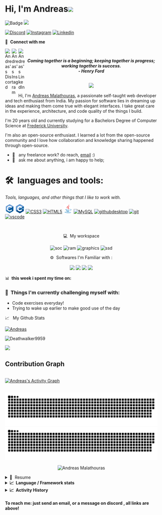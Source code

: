 # Hi, I'm Andreas<img src="https://media.giphy.com/media/hvRJCLFzcasrR4ia7z/giphy.gif" width=25> 

![Badge](https://visitor-counter-badge.vercel.app/api/Deathwalker9959/Deathwalker9959) <a href="https://www.github.com/Deathwalker9959" target="_blank" rel="noreferrer"><img
src="https://img.shields.io/github/followers/Deathwalker9959?logo=github&style=for-the-badge&color=0891b2&labelColor=1c1917" /></a>

[![Discord](https://img.shields.io/static/v1?label=&labelColor=6E85D3&message=Deathwalker9959&color=555555&style=flat&logo=discord&logoColor=white)](https://discord.com/users/Deathwalker9959#4614)
[![Instagram](https://img.shields.io/badge/-Instagram-c13584?style=flat&labelColor=c13584&logo=instagram&logoColor=white)](https://www.instagram.com/andreas_malathouras/)
[![Linkedin](https://img.shields.io/static/v1?label=&message=Linkedin&color=0E7FBF&&&style=flat&logo=linkedin&logoColor=white)](https://www.linkedin.com/in/andreas-malathouras-892251201/)

🔗 &nbsp;**Connect with me**
<p align="left">
<a href="https://discordapp.com/channels/@me/Deathwalker9959#4614/">
  <img align="left" alt="Andreas's Discord" width="22px" src="https://raw.githubusercontent.com/peterthehan/peterthehan/master/assets/discord.svg" />
</a>
<a href="https://www.instagram.com/andreas_malathouras/">
  <img align="left" alt="Andreas's Instagram" width="22px" src="https://raw.githubusercontent.com/rahuldkjain/github-profile-readme-generator/master/src/images/icons/Social/instagram.svg" />
</a>
<a href="https://www.linkedin.com/in/andreas-malathouras-892251201">
  <img align="left" alt="Andreas's LinkedIn" width="22px" src="https://raw.githubusercontent.com/peterthehan/peterthehan/master/assets/linkedin.svg" />
</a>

<br />
</h1>

<p align='center'><em><b>Coming together is a beginning; keeping together is progress; working together is success.</b></em>
<br/>
 <em><b>- Henry Ford</b></em>
<br><br/>

<p align="center">
  <a href="https://github.com/DenverCoder1/readme-typing-svg"><img src="https://readme-typing-svg.herokuapp.com?lines=Computer+Science+Student;Tech%20Enthusiast;Always%20learning%20new%20things;Evolving&center=true&width=500&height=50"></a>
</p>

Hi, I'm [Andreas Malathouras](https://github.com/Deathwalker9959), a passionate self-taught web developer and tech enthusiast from India. My passion for software lies in dreaming up ideas and making them come true with elegant interfaces. I take great care in the experience, architecture, and code quality of the things I build.

I'm 20 years old and currently studying for a Bachelors Degree of Computer Science at [Frederick University](https://www.frederick.ac.cy/school-of-engineering-undergraduate-programs/bsc-in-computer-science). 

I'm also an open-source enthusiast. I learned a lot from the open-source community and I love how collaboration and knowledge sharing happened through open-source.
              
- 💼 &nbsp; any freelance work? do reach, [email](mailto:steelstridertgm@gmail.com) :) 
- 💬 &nbsp; ask me about anything, i am happy to help;

# 🛠 **&nbsp;languages and tools:** 
<i>Tools, languages, and other things that I like to work with.</i> 

<a href="https://docs.microsoft.com/en-us/cpp/?view=msvc-170" target="_blank" rel="noreferrer"><img src="https://raw.githubusercontent.com/devicons/devicon/master/icons/c/c-original.svg" height="30" alt="C" /></a>
<a href="https://docs.microsoft.com/en-us/cpp/?view=msvc-170" target="_blank" rel="noreferrer"><img src="https://raw.githubusercontent.com/devicons/devicon/master/icons/cplusplus/cplusplus-original.svg" height="30" alt="C++" /></a>
<a href="https://www.w3.org/TR/CSS/#css" target="_blank" rel="noreferrer"><img src="https://raw.githubusercontent.com/danielcranney/readme-generator/main/public/icons/skills/css3-colored.svg" height="30" alt="CSS3" /></a>
<a href="https://developer.mozilla.org/en-US/docs/Glossary/HTML5" target="_blank" rel="noreferrer"><img src="https://raw.githubusercontent.com/danielcranney/readme-generator/main/public/icons/skills/html5-colored.svg" height="30" alt="HTML5" /></a>
<a href="https://www.oracle.com/java/" target="_blank" rel="noreferrer"><img src="https://raw.githubusercontent.com/devicons/devicon/master/icons/java/java-original.svg" height="30" alt="Java" /></a>
<a href="https://www.mysql.com/" target="_blank" rel="noreferrer"><img src="https://raw.githubusercontent.com/danielcranney/readme-generator/main/public/icons/skills/mysql-colored.svg" height="30" alt="MySQL" /></a>
<a href="https://desktop.github.com/" target="_blank" rel="noreferrer"><img src="https://avatars.githubusercontent.com/u/13171334?s=200&v=4" height="30" alt="githubdesktop" /></a>
<a href="https://git-scm.com/" target="_blank" rel="noreferrer"><img src="https://www.vectorlogo.zone/logos/git-scm/git-scm-icon.svg" height="30" alt="git" /></a>
<a href="https://code.visualstudio.com/" target="_blank" rel="noreferrer"><img src="https://upload.wikimedia.org/wikipedia/commons/thumb/9/9a/Visual_Studio_Code_1.35_icon.svg/1024px-Visual_Studio_Code_1.35_icon.svg.png" height="30" alt="vscode" /></a>


<br>

<p align='center'>
  💻 &nbsp;My workspace<br/><br/>
  <img alt="soc" src="https://img.shields.io/badge/Ryzen%209-_5900x-0071C5?style=for-the-badge&logo=amd&logoColor=white" />
  <img alt="ram" src="https://img.shields.io/badge/RAM-24GB-%230071C5.svg?&style=for-the-badge&logoColor=white" />
  <img alt="graphics" src="https://img.shields.io/badge/NVIDIA-GTX%201080ti-76B900?style=for-the-badge&logo=nvidia&logoColor=white" />
  <img alt="ssd" src="https://img.shields.io/badge/2%20TB%20SSD-grey?style=for-the-badge" />
</p>

<p align='center'>
  ⚙️ &nbsp;Softwares I'm Familiar with :<br><br>
<img src="https://img.shields.io/badge/Visual_Studio_Code-0078D4?style=for-the-badge&logo=visual%20studio%20code&logoColor=white" />
<img src="https://img.shields.io/badge/MySQL-00000F?style=for-the-badge&logo=mysql&logoColor=white" />

<img src="https://img.shields.io/badge/Adobe%20Photoshop-31A8FF?style=for-the-badge&logo=Adobe%20Photoshop&logoColor=black" />
<img src="https://img.shields.io/badge/Microsoft_Office-D83B01?style=for-the-badge&logo=microsoft-office&logoColor=white" />
</p>

📊 **&nbsp;this week i spent my time on:** 

<!--END_SECTION:waka-->

### :muscle: &nbsp;Things I'm currently challenging myself with:
- Code exercises everyday!
- Trying to wake up earlier to make good use of the day

📈 &nbsp; My Github Stats
<p align="left"> <a href="https://github.com/ryo-ma/github-profile-trophy"><img src="https://github-profile-trophy.vercel.app/?username=Deathwalker9959&theme=darkhub&margin-w=15&margin-h=15&coloumn=3&row=1" alt="Andreas" /></a> </p>

<p> <img src="https://github-readme-stats-itsmeshibintmz.vercel.app/api?username=Deathwalker9959&show_icons=true&&line_height=25&width=20&title_color=FFFFFF&icon_color=FFFFFF&text_color=FFFFFF&bg_color=000000" alt="Deathwalker9959" /> 

<a href="http://www.github.com/Deathwalker9959"><img src="https://github-readme-streak-stats.herokuapp.com/?user=Deathwalker9959&stroke=ffffff&background=000000&ring=0891b2&fire=FF0000&currStreakNum=ffffff&currStreakLabel=0891b2&sideNums=ffffff&sideLabels=ffffff&dates=ffffff&hide_border=false" /></a>

<!--
  ---
-->
  
## Contribution Graph
  <br/>
   <a href="https://github.com/Deathwalker9959"><img alt="Andreas's Activity Graph" src="https://activity-graph.herokuapp.com/graph?username=Deathwalker9959&custom_title=Andreas%20Malathouras's%20Contribution%20Graph&theme=react-dark" /></a>
  <br/>

<br/>

![github contribution grid snake animation](https://raw.githubusercontent.com/Deathwalker9959/Deathwalker9959/output/github-contribution-grid-snake-dark.svg#gh-dark-mode-only)
![github contribution grid snake animation](https://github.com/Deathwalker9959/Deathwalker9959/blob/output/github-contribution-grid-snake-white.svg#gh-light-mode-only)

<p align="center"> <img src="https://komarev.com/ghpvc/?username=Deathwalker9959&label=Profile%20views&color=blueviolet&style=flat" alt="Andreas Malathouras" /> </p>

<details>
  <summary>📃 &nbsp;Resume</summary>

## Work Experience

<img align="right" width="50px" src="https://raw.githubusercontent.com/Deathwalker9959/Deathwalker9959/icons/icons/gf.svg" />

- 📖 **&nbsp;Junior Fullstack Developer**\
📆 &nbsp;2021-Present\
📍 **&nbsp;GuestFlip** - Nicosia, Cyprus

## Education

<img align="right" width="50px" src="https://raw.githubusercontent.com/Deathwalker9959/Deathwalker9959/icons/icons/fu.svg" />

- 📖 **&nbsp;Bachelor of Computer Science**\
📆 &nbsp;2020 - 2024\
📍 **&nbsp;Frederick University** - Limassol, Cyprus

## Programming Languages
<br>
<img src="https://img.shields.io/badge/HTML-239120?style=for-the-badge&logo=html5&logoColor=white" />
<img src="https://img.shields.io/badge/CSS-239120?&style=for-the-badge&logo=css3&logoColor=white" />
<img src="https://img.shields.io/badge/C%2B%2B-00599C?style=for-the-badge&logo=c%2B%2B&logoColor=white" />
<img src="https://img.shields.io/badge/PHP-777BB4?style=for-the-badge&logo=php&logoColor=white" />
<img src="https://img.shields.io/badge/JavaScript-F7DF1E?style=for-the-badge&logo=javascript&logoColor=black" />
<img src="https://img.shields.io/badge/TypeScript-007ACC?style=for-the-badge&logo=typescript&logoColor=white" />
<img src="https://img.shields.io/badge/Unity-100000?style=for-the-badge&logo=unity&logoColor=white" />
<img src="https://img.shields.io/badge/MySQL-00000F?style=for-the-badge&logo=mysql&logoColor=white" />
<br>

## Operating Systems
<br>
<img src="https://img.shields.io/badge/Windows-0078D6?style=for-the-badge&logo=windows&logoColor=white" />
<img src="https://img.shields.io/badge/Android-3DDC84?style=for-the-badge&logo=android&logoColor=white" />
<img src="https://img.shields.io/badge/Ubuntu-E95420?style=for-the-badge&logo=ubuntu&logoColor=white" />
<img src="https://img.shields.io/badge/Kali_Linux-557C94?style=for-the-badge&logo=kali-linux&logoColor=white" />
<img src="https://img.shields.io/badge/mac%20os-000000?style=for-the-badge&logo=apple&logoColor=white" />


</details>
  
<details>
  <summary><b>📈&nbsp;&nbsp;Language&nbsp;/&nbsp;Framework stats</b></summary>
  <br/>
  <a href='https://profile.codersrank.io/user/deathwalker9959/'>
  <img src='https://cr-skills-chart-widget.azurewebsites.net/api/api?username=Deathwalker9959&padding=30&skills=angular,batchfile,c,C%23,coffeescript,dart,go,html,json,java,javascript,less,mysql,php,pandas,perl,python,reactjs,scss,shell,svelte,swift,typescript,vue'>
  </a>

</details>

<details>
    <summary><b>📈&nbsp;&nbsp;Activity History</b></summary>
  <br>
  <a href='https://profile.codersrank.io/user/deathwalker9959/'>
    <img src='https://cr-ss-service.azurewebsites.net/api/ScreenShot?widget=activity&username=Deathwalker9959'>
  </a>
</details>

#### To reach me: just send an email, or a message on discord , all links are above! 